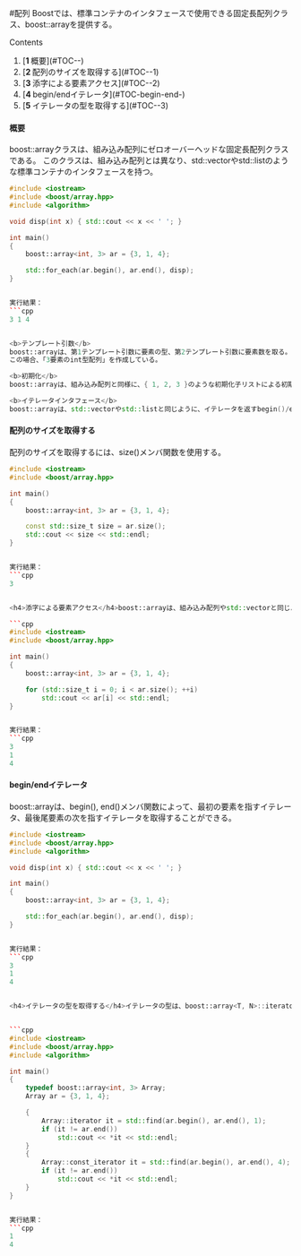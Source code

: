 #配列
Boostでは、標準コンテナのインタフェースで使用できる固定長配列クラス、boost::arrayを提供する。

Contents
<ol class='goog-toc'><li class='goog-toc'>[<strong>1 </strong>概要](#TOC--)</li><li class='goog-toc'>[<strong>2 </strong>配列のサイズを取得する](#TOC--1)</li><li class='goog-toc'>[<strong>3 </strong>添字による要素アクセス](#TOC--2)</li><li class='goog-toc'>[<strong>4 </strong>begin/endイテレータ](#TOC-begin-end-)</li><li class='goog-toc'>[<strong>5 </strong>イテレータの型を取得する](#TOC--3)</li></ol>


<h4>概要</h4>boost::arrayクラスは、組み込み配列にゼロオーバーヘッドな固定長配列クラスである。
このクラスは、組み込み配列とは異なり、std::vectorやstd::listのような標準コンテナのインタフェースを持つ。

```cpp
#include <iostream>
#include <boost/array.hpp>
#include <algorithm>

void disp(int x) { std::cout << x << ' '; }

int main()
{
    boost::array<int, 3> ar = {3, 1, 4};

    std::for_each(ar.begin(), ar.end(), disp);
}


実行結果：
```cpp
3 1 4 


<b>テンプレート引数</b>
boost::arrayは、第1テンプレート引数に要素の型、第2テンプレート引数に要素数を取る。
この場合、「3要素のint型配列」を作成している。

<b>初期化</b>
boost::arrayは、組み込み配列と同様に、{ 1, 2, 3 }のような初期化子リストによる初期化が可能である。

<b>イテレータインタフェース</b>
boost::arrayは、std::vectorやstd::listと同じように、イテレータを返すbegin()/end()のインタフェースを持つ。
```

<h4>配列のサイズを取得する</h4>配列のサイズを取得するには、size()メンバ関数を使用する。

```cpp
#include <iostream>
#include <boost/array.hpp>

int main()
{
    boost::array<int, 3> ar = {3, 1, 4};

    const std::size_t size = ar.size();
    std::cout << size << std::endl;
}


実行結果：
```cpp
3


<h4>添字による要素アクセス</h4>boost::arrayは、組み込み配列やstd::vectorと同じように、operator[]()の添字演算子によって要素にランダムアクセスすることができる。

```cpp
#include <iostream>
#include <boost/array.hpp>

int main()
{
    boost::array<int, 3> ar = {3, 1, 4};

    for (std::size_t i = 0; i < ar.size(); ++i)
        std::cout << ar[i] << std::endl;
}


実行結果：
```cpp
3
1
4
```

<h4>begin/endイテレータ</h4>boost::arrayは、begin(), end()メンバ関数によって、最初の要素を指すイテレータ、最後尾要素の次を指すイテレータを取得することができる。


```cpp
#include <iostream>
#include <boost/array.hpp>
#include <algorithm>

void disp(int x) { std::cout << x << ' '; }

int main()
{
    boost::array<int, 3> ar = {3, 1, 4};

    std::for_each(ar.begin(), ar.end(), disp);
}


実行結果：
```cpp
3
1
4


<h4>イテレータの型を取得する</h4>イテレータの型は、boost::array<T, N>::iterator、boost::array<T, N>::const_iteratorによって取得することができる。


```cpp
#include <iostream>
#include <boost/array.hpp>
#include <algorithm>

int main()
{
    typedef boost::array<int, 3> Array;
    Array ar = {3, 1, 4};

    {
        Array::iterator it = std::find(ar.begin(), ar.end(), 1);
        if (it != ar.end())
            std::cout << *it << std::endl;
    }
    {
        Array::const_iterator it = std::find(ar.begin(), ar.end(), 4);
        if (it != ar.end())
            std::cout << *it << std::endl;
    }
}


実行結果：
```cpp
1
4
```
